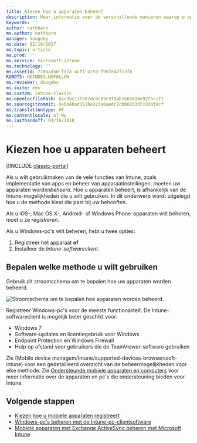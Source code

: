 ```yaml
---
title: Kiezen hoe u apparaten beheert
description: Meer informatie over de verschillende manieren waarop u apparaten kunt registreren en beheren.
keywords: ''
author: nathbarn
ms.author: nathbarn
manager: dougeby
ms.date: 02/16/2017
ms.topic: article
ms.prod: ''
ms.service: microsoft-intune
ms.technology: ''
ms.assetid: 770aad50-fd7a-4cf1-a793-f95fe47fc3f8
ROBOTS: NOINDEX,NOFOLLOW
ms.reviewer: dougeby
ms.suite: ems
ms.custom: intune-classic
ms.openlocfilehash: bac3bc13f302dc9c89c9f84b7e65610e92f5ccf2
ms.sourcegitcommit: 5eba4bad151be32346aedc7cbb0333d71934f8cf
ms.translationtype: HT
ms.contentlocale: nl-NL
ms.lasthandoff: 04/16/2018
---
```

# <a name="choose-how-to-manage-devices"></a>Kiezen hoe u apparaten beheert

[!INCLUDE [classic-portal](../includes/classic-portal.md)]

Als u wilt gebruikmaken van de vele functies van Intune, zoals implementatie van apps en beheer van apparaatinstellingen, moeten uw apparaten worden*beheerd*. Hoe u apparaten beheert, is afhankelijk van de Intune-mogelijkheden die u wilt gebruiken. In dit onderwerp wordt uitgelegd hoe u de methode kiest die past bij uw behoeften.

Als u iOS-, Mac OS X-, Android- of Windows Phone-apparaten wilt beheren, moet u ze *registreren*.

Als u Windows-pc's wilt beheren, hebt u twee opties:

1. Registreer het apparaat **of**
2. Installeer de *Intune-softwareclient*.

## <a name="decide-which-method-to-use"></a>Bepalen welke methode u wilt gebruiken
Gebruik dit stroomschema om te bepalen hoe uw apparaten worden beheerd.

![Stroomschema om te bepalen hoe apparaten worden beheerd.](./media/choose-manage-method.png)

Registreer Windows-pc's voor de meeste functionaliteit. De Intune-softwareclient is mogelijk beter geschikt voor:

- Windows 7
- Software-updates en licentiegebruik voor Windows
- Endpoint Protection en Windows Firewall
- Hulp op afstand voor gebruikers die de TeamViewer-software gebruiken

Zie [Mobile device managem/intune/supported-devices-browserssoft-intune) voor een gedetailleerd overzicht van de beheermogelijkheden voor elke methode.
Zie [Ondersteunde mobiele apparaten en computers](/intune/supported-devices-browsers#intune-supported-devices) voor meer informatie over de apparaten en pc's die ondersteuning bieden voor Intune.

## <a name="next-steps"></a>Volgende stappen

- [Kiezen hoe u mobiele apparaten registreert](/intune-classic/get-started/choose-how-to-enroll-devices1)
- [Windows-pc's beheren met de Intune-pc-clientsoftware](/intune-classic/deploy-use/manage-windows-pcs-with-microsoft-intune)
- [Mobiele apparaten met Exchange ActiveSync beheren met Microsoft Intune](/intune-classic/deploy-use/mobile-device-management-with-exchange-activesync-and-microsoft-intune).
